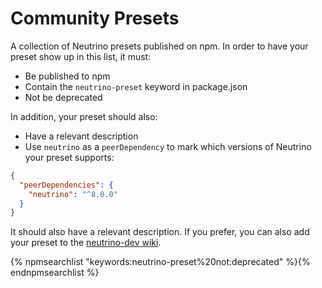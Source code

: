 # Community Presets

A collection of Neutrino presets published on npm. In order to have your preset show up in this list, it must:

- Be published to npm
- Contain the `neutrino-preset` keyword in package.json
- Not be deprecated

In addition, your preset should also:

- Have a relevant description
- Use `neutrino` as a `peerDependency` to mark which versions of Neutrino your preset supports:

```json
{
  "peerDependencies": {
    "neutrino": "^8.0.0"
  }
}
```

It should also have a relevant description. If you prefer, you can also add your preset to the
[neutrino-dev wiki](https://github.com/mozilla-neutrino/neutrino-dev/wiki/Community-Presets).

{% npmsearchlist "keywords:neutrino-preset%20not:deprecated" %}{% endnpmsearchlist %}
